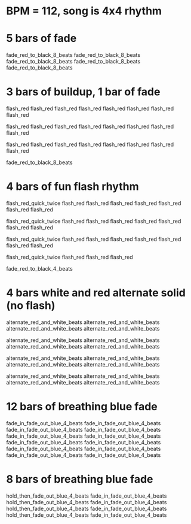 # BPM = 112, song is 4x4 rhythm

# 5 bars of fade
fade_red_to_black_8_beats
fade_red_to_black_8_beats
fade_red_to_black_8_beats
fade_red_to_black_8_beats
fade_red_to_black_8_beats

# 3 bars of buildup, 1 bar of fade
flash_red
flash_red
flash_red
flash_red
flash_red
flash_red
flash_red
flash_red

flash_red
flash_red
flash_red
flash_red
flash_red
flash_red
flash_red
flash_red

flash_red
flash_red
flash_red
flash_red
flash_red
flash_red
flash_red
flash_red

fade_red_to_black_8_beats

# 4 bars of fun flash rhythm
flash_red_quick_twice
flash_red
flash_red
flash_red
flash_red
flash_red
flash_red
flash_red

flash_red_quick_twice
flash_red
flash_red
flash_red
flash_red
flash_red
flash_red
flash_red

flash_red_quick_twice
flash_red
flash_red
flash_red
flash_red
flash_red
flash_red
flash_red

flash_red_quick_twice
flash_red
flash_red
flash_red

fade_red_to_black_4_beats

# 4 bars white and red alternate solid (no flash)
alternate_red_and_white_beats
alternate_red_and_white_beats
alternate_red_and_white_beats
alternate_red_and_white_beats

alternate_red_and_white_beats
alternate_red_and_white_beats
alternate_red_and_white_beats
alternate_red_and_white_beats

alternate_red_and_white_beats
alternate_red_and_white_beats
alternate_red_and_white_beats
alternate_red_and_white_beats

alternate_red_and_white_beats
alternate_red_and_white_beats
alternate_red_and_white_beats
alternate_red_and_white_beats

# 12 bars of breathing blue fade
fade_in_fade_out_blue_4_beats
fade_in_fade_out_blue_4_beats
fade_in_fade_out_blue_4_beats
fade_in_fade_out_blue_4_beats
fade_in_fade_out_blue_4_beats
fade_in_fade_out_blue_4_beats
fade_in_fade_out_blue_4_beats
fade_in_fade_out_blue_4_beats
fade_in_fade_out_blue_4_beats
fade_in_fade_out_blue_4_beats
fade_in_fade_out_blue_4_beats
fade_in_fade_out_blue_4_beats

# 8 bars of breathing blue fade
hold_then_fade_out_blue_4_beats
fade_in_fade_out_blue_4_beats
hold_then_fade_out_blue_4_beats
fade_in_fade_out_blue_4_beats
hold_then_fade_out_blue_4_beats
fade_in_fade_out_blue_4_beats
hold_then_fade_out_blue_4_beats
fade_in_fade_out_blue_4_beats